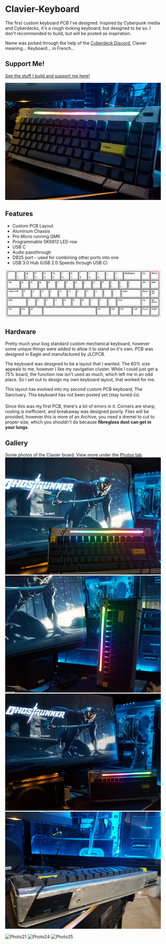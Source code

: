 # Clavier-Keyboard
The first custom keyboard PCB I've designed. Inspired by Cyberpunk media and Cyberdecks, it's a rough looking keyboard, but designed to be so. I don't recommended to build, but will be posted as inspiration.

Name was picked through the help of the [Cyberdeck Discord.](https://cyberdeck.cafe/) Clavier meaning... Keyboard... in French...

## Support Me!
[See the stuff I build and support me here!](https://linktr.ee/Lego_Rocket)

![Photo19](Photos/20200819_170426.jpg)

## Features
* Custom PCB Layout
* Aluminum Chassis
* Pro Micro running QMK
* Programmable SK6812 LED row
* USB C
* Audio passthrough
* DB25 port - used for combining other ports into one
* USB 3.0 Hub (USB 2.0 Speeds through USB C)

![PhotoLayout](Photos/keyboard-layout(1).jpg)
## Hardware
Pretty much your bog standard custom mechanical keyboard, however some unique things were added to allow it to stand on it's own. PCB was designed in Eagle and manufactured by JLCPCB.

The keyboard was designed to be a layout that I wanted. The 60% size appeals to me, however I like my navigation cluster. While I could just get a 75% board, the function row isn't used as much, which left me in an odd place. So I set out to design my own keyboard layout, that worked for me.

This layout has evolved into my second custom PCB keyboard, The Sanctuary. This keyboard has not been posted yet (stay tuned 👍).

Since this was my first PCB, there's a lot of errors in it. Corners are sharp, routing is inefficient, and breakaway was designed poorly. Files will be provided, however this is more of an Archive, you need a dremel to cut to proper size, which you shouldn't do because **fibreglass dust can get in your lungs**.

## Gallery
Some photos of the Clavier board. View more under the [Photos tab](https://github.com/LegoRocket/Clavier-Keyboard/tree/main/Photos)
![Photo13](Photos/20200819_165813.jpg)
![Photo14](Photos/20200819_165850.jpg)
![Photo16](Photos/20200819_170133.jpg)
![Photo18](Photos/20200819_170232.jpg)

![Photo21](Photos/IMG_9798.JPG)
![Photo24](Photos/IMG_9810.JPG)
![Photo25](Photos/IMG_9814.JPG)

